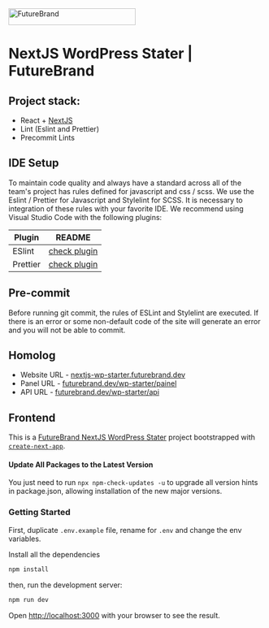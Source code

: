 <img src="https://www.futurebrand.com/build/images/futurebrand-logo-2017.svg" width="250" height="33" alt="FutureBrand" />

# NextJS WordPress Stater | FutureBrand

## Project stack:

- React + [NextJS](https://nextjs.org)
- Lint (Eslint and Prettier)
- Precommit Lints

## IDE Setup

To maintain code quality and always have a standard across all of the team's
project has rules defined for javascript and css / scss. We use the Eslint /
Prettier for Javascript and Stylelint for SCSS. It is necessary to
integration of these rules with your favorite IDE. We recommend using Visual
Studio Code with the following plugins:

| Plugin   | README                                                                                     |
| -------- | ------------------------------------------------------------------------------------------ |
| ESlint   | [check plugin](https://marketplace.visualstudio.com/items?itemName=dbaeumer.vscode-eslint) |
| Prettier | [check plugin](https://marketplace.visualstudio.com/items?itemName=esbenp.prettier-vscode) |

## Pre-commit

Before running git commit, the rules of ESLint and Stylelint are executed. If
there is an error or some non-default code of the site will generate an error
and you will not be able to commit.

## Homolog

- Website URL - [nextjs-wp-starter.futurebrand.dev](https://nextjs-wp-starter.futurebrand.dev)
- Panel URL - [futurebrand.dev/wp-starter/painel](https://futurebrand.dev/wp-starter/painel)
- API URL - [futurebrand.dev/wp-starter/api](https://futurebrand.dev/wp-starter/api)

## Frontend

This is a [FutureBrand NextJS WordPress Stater](https://github.com/futurebrand/nextjs-wp-starter/)
project bootstrapped with [`create-next-app`](https://github.com/vercel/next.js/tree/canary/packages/create-next-app).

#### Update All Packages to the Latest Version

You just need to run `npx npm-check-updates -u` to upgrade all version hints in package.json, allowing installation of the new major versions.

### Getting Started

First, duplicate `.env.example` file, rename for `.env` and change the env variables.

Install all the dependencies

```bash
npm install
```

then, run the development server:

```bash
npm run dev
```

Open [http://localhost:3000](http://localhost:3000) with your browser to see the
result.
